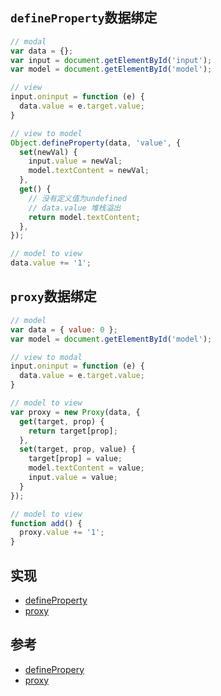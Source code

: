 ## `defineProperty`数据绑定
```js
// modal
var data = {};
var input = document.getElementById('input');
var model = document.getElementById('model');

// view
input.oninput = function (e) {
  data.value = e.target.value;
}

// view to model
Object.defineProperty(data, 'value', {
  set(newVal) {
    input.value = newVal;
    model.textContent = newVal;
  },
  get() {
    // 没有定义值为undefined
    // data.value 堆栈溢出
    return model.textContent;
  },
});

// model to view
data.value += '1';

```

## `proxy`数据绑定
```js
// model
var data = { value: 0 };
var model = document.getElementById('model');

// view to modal
input.oninput = function (e) {
  data.value = e.target.value;
}

// model to view
var proxy = new Proxy(data, {
  get(target, prop) {
    return target[prop];
  },
  set(target, prop, value) {
    target[prop] = value;
    model.textContent = value;
    input.value = value;
  }
});

// model to view
function add() {
  proxy.value += '1';
}

```

## 实现
* [defineProperty](https://gby6i.csb.app/)
* [proxy](https://gby6i.csb.app/proxy.html)

## 参考
* [definePropery](https://gby6i.csb.app/)
* [proxy](https://gby6i.csb.app/proxy.html)
